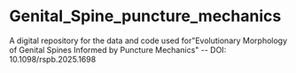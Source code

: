 # Genital_Spine_puncture_mechanics
A digital repository for the data and code used for"Evolutionary Morphology of Genital Spines Informed by Puncture Mechanics" -- DOI: 10.1098/rspb.2025.1698
